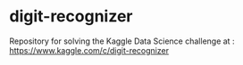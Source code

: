 # digit-recognizer
Repository for solving the Kaggle Data Science challenge at : https://www.kaggle.com/c/digit-recognizer
